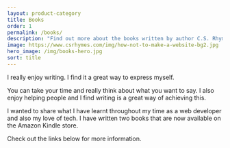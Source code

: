 ```yaml
---
layout: product-category
title: Books
order: 1
permalink: /books/
description: "Find out more about the books written by author C.S. Rhymes, including How NOT to make a website"
image: https://www.csrhymes.com/img/how-not-to-make-a-website-bg2.jpg
hero_image: /img/books-hero.jpg
sort: title
---
```


I really enjoy writing. I find it a great way to express myself. 

You can take your time and really think about what you want to say. I also enjoy helping people and I find writing is a great way of achieving this. 

I wanted to share what I have learnt throughout my time as a web developer and also my love of tech. I have written two books that are now available on the Amazon Kindle store. 

Check out the links below for more information.